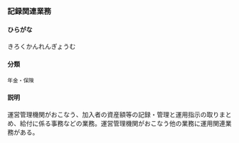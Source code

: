 <div style="display:none;">

## [あ行](securities-terms?id=あ行)
## [か行](securities-terms?id=か行)

</div>

### 記録関連業務

#### ひらがな

きろくかんれんぎょうむ

#### 分類

`年金・保険`

#### 説明

運営管理機関がおこなう、加入者の資産額等の記録・管理と運用指示の取りまとめ、給付に係る事務などの業務。運営管理機関がおこなう他の業務に運用関連業務がある。

<div style="display:none;">

## [さ行](securities-terms?id=さ行)
## [た行](securities-terms?id=た行)
## [な行](securities-terms?id=な行)
## [は行](securities-terms?id=は行)
## [ま行](securities-terms?id=ま行)
## [や行](securities-terms?id=や行)
## [ら行](securities-terms?id=ら行)
## [わ行](securities-terms?id=わ行)
## [英数字・記号](securities-terms?id=英数字・記号)

</div>

